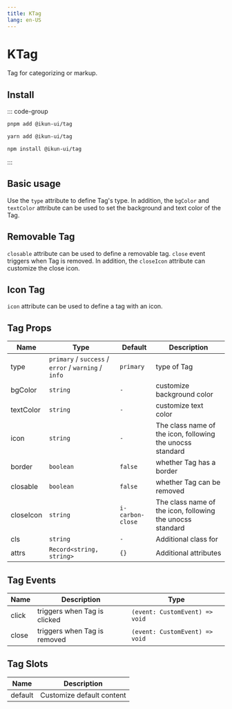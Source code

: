 ```yaml
---
title: KTag
lang: en-US
---
```


# KTag

Tag for categorizing or markup.

## Install

::: code-group

```bash [pnpm]
pnpm add @ikun-ui/tag
```

```bash [yarn]
yarn add @ikun-ui/tag
```

```bash [npm]
npm install @ikun-ui/tag
```

:::

## Basic usage

Use the `type` attribute to define Tag's type. In addition, the `bgColor` and `textColor` attribute can be used to set the background and text color of the Tag.

<demo src="../../../../example/tag/basic.svelte"  github='Tag'></demo>

## Removable Tag

`closable` attribute can be used to define a removable tag. `close` event triggers when Tag is removed. In addition, the `closeIcon` attribute can customize the close icon.

<demo src="../../../../example/tag/removable.svelte"  github='Tag'></demo>

## Icon Tag

`icon` attribute can be used to define a tag with an icon.

<demo src="../../../../example/tag/icon.svelte"  github='Tag'></demo>

## Tag Props

| Name      | Type                                                 | Default          | Description                                               |
| --------- | ---------------------------------------------------- | ---------------- | --------------------------------------------------------- |
| type      | `primary` / `success` / `error` / `warning` / `info` | `primary`        | type of Tag                                               |
| bgColor   | `string`                                             | `-`              | customize background color                                |
| textColor | `string`                                             | `-`              | customize text color                                      |
| icon      | `string`                                             | `-`              | The class name of the icon, following the unocss standard |
| border    | `boolean`                                            | `false`          | whether Tag has a border                                  |
| closable  | `boolean`                                            | `false`          | whether Tag can be removed                                |
| closeIcon | `string`                                             | `i-carbon-close` | The class name of the icon, following the unocss standard |
| cls       | `string`                                             | `-`              | Additional class for                                      |
| attrs     | `Record<string, string>`                             | `{}`             | Additional attributes                                     |

## Tag Events

| Name  | Description                  | Type                           |
| ----- | ---------------------------- | ------------------------------ |
| click | triggers when Tag is clicked | `(event: CustomEvent) => void` |
| close | triggers when Tag is removed | `(event: CustomEvent) => void` |

## Tag Slots

| Name    | Description               |
| ------- | ------------------------- |
| default | Customize default content |
